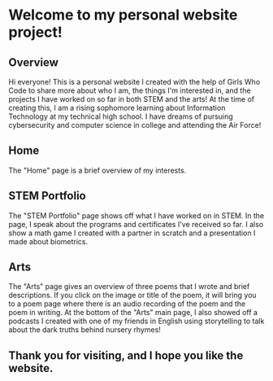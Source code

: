 # Welcome to my personal website project!

## Overview
Hi everyone! This is a personal website I created with the help of Girls Who Code to share more about who I am, the things I'm interested in, and the projects I have worked 
on so far in both STEM and the arts! At the time of creating this, I am a rising sophomore learning about Information Technology at my technical high school. I have dreams of pursuing 
cybersecurity and computer science in college and attending the Air Force!

## Home
The "Home" page is a brief overview of my interests.

## STEM Portfolio
The "STEM Portfolio" page shows off what I have worked on in STEM. In the page, I speak about the programs and certificates I've received so far. I also show a math game I created with a 
partner in scratch and a presentation I made about biometrics.

## Arts
The "Arts" page gives an overview of three poems that I wrote and brief descriptions. If you click on the image or title of the poem, it will bring you to a poem page where there is an
audio recording of the poem and the poem in writing. At the bottom of the "Arts" main page, I also showed off a podcasts I created with one of my friends in English using storytelling
to talk about the dark truths behind nursery rhymes!

## Thank you for visiting, and I hope you like the website.
